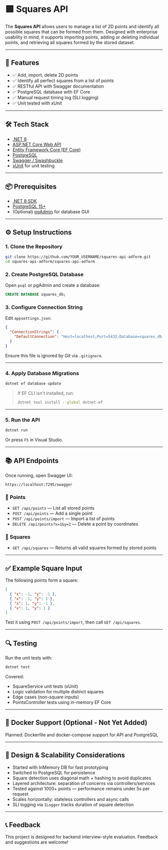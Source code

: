 # 🟦 Squares API

The **Squares API** allows users to manage a list of 2D points and identify all possible squares that can be formed from them. Designed with enterprise usability in mind, it supports importing points, adding or deleting individual points, and retrieving all squares formed by the stored dataset.

---

## 🚀 Features

- ✅ Add, import, delete 2D points
- ✅ Identify all perfect squares from a list of points
- ✅ RESTful API with Swagger documentation
- ✅ PostgreSQL database with EF Core
- ✅ Manual request timing log (SLI logging)
- ✅ Unit tested with xUnit

---

## 🛠️ Tech Stack

- [.NET 8](https://dotnet.microsoft.com/en-us/)
- [ASP.NET Core Web API](https://learn.microsoft.com/en-us/aspnet/core/web-api/)
- [Entity Framework Core (EF Core)](https://learn.microsoft.com/en-us/ef/core/)
- [PostgreSQL](https://www.postgresql.org/)
- [Swagger / Swashbuckle](https://learn.microsoft.com/en-us/aspnet/core/tutorials/getting-started-with-swashbuckle)
- [xUnit](https://xunit.net/) for unit testing

---

## 📦 Prerequisites

- [.NET 8 SDK](https://dotnet.microsoft.com/en-us/download/dotnet/8.0)
- [PostgreSQL 15+](https://www.postgresql.org/download/)
- (Optional) [pgAdmin](https://www.pgadmin.org/) for database GUI

---

## ⚙️ Setup Instructions

### 1. Clone the Repository

```bash
git clone https://github.com/YOUR_USERNAME/squares-api-adform.git
cd squares-api-adform/squares-api-adform
```

### 2. Create PostgreSQL Database

Open `psql` or pgAdmin and create a database:

```sql
CREATE DATABASE squares_db;
```

### 3. Configure Connection String

Edit `appsettings.json`:

```json
{
  "ConnectionStrings": {
    "DefaultConnection": "Host=localhost;Port=5432;Database=squares_db;Username=postgres;Password=YOUR_PASSWORD"
  }
}
```

Ensure this file is ignored by Git via `.gitignore`.

---

### 4. Apply Database Migrations

```bash
dotnet ef database update
```

> If EF CLI isn't installed, run:
> ```bash
> dotnet tool install --global dotnet-ef
> ```

---

### 5. Run the API

```bash
dotnet run
```

Or press `F5` in Visual Studio.

---

## 📚 API Endpoints

Once running, open Swagger UI:

```
https://localhost:7295/swagger
```

### 🔹 Points

- `GET /api/points` — List all stored points
- `POST /api/points` — Add a single point
- `POST /api/points/import` — Import a list of points
- `DELETE /api/points?x=1&y=2` — Delete a point by coordinates

### 🔹 Squares

- `GET /api/squares` — Returns all valid squares formed by stored points

---

## ✅ Example Square Input

The following points form a square:

```json
[
  { "x": -1, "y": -1 },
  { "x": -1, "y": 1 },
  { "x": 1, "y": -1 },
  { "x": 1, "y": 1 }
]
```

Test it using `POST /api/points/import`, then call `GET /api/squares`.

---

## 🔍 Testing

Run the unit tests with:

```bash
dotnet test
```

Covered:
- SquareService unit tests (xUnit)
- Logic validation for multiple distinct squares
- Edge cases (non-square inputs)
- PointsController tests using in-memory EF Core

---

## 🐳 Docker Support (Optional - Not Yet Added)

Planned: Dockerfile and docker-compose support for API and PostgreSQL

---

## 🧠 Design & Scalability Considerations

- Started with InMemory DB for fast prototyping
- Switched to PostgreSQL for persistence
- Square detection uses diagonal math + hashing to avoid duplicates
- Layered architecture: separation of concerns via controllers/services
- Tested against 1000+ points — performance remains under 5s per request
- Scales horizontally: stateless controllers and async calls
- SLI logging via `ILogger` tracks duration of square detection

---

## 📞 Feedback

This project is designed for backend interview-style evaluation. Feedback and suggestions are welcome!
